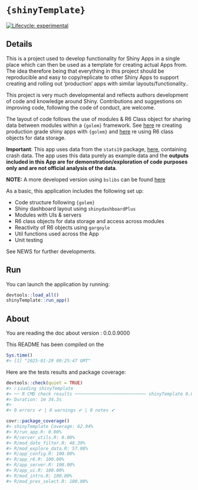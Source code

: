 
<!-- README.md is generated from README.Rmd. Please edit that file -->

# `{shinyTemplate}`

<!-- badges: start -->

[![Lifecycle:
experimental](https://img.shields.io/badge/lifecycle-experimental-orange.svg)](https://lifecycle.r-lib.org/articles/stages.html#experimental)
<!-- badges: end -->

## Details

This is a project used to develop functionality for Shiny Apps in a
single place which can then be used as a template for creating actual
Apps from. The idea therefore being that everything in this project
should be reproducible and easy to copy/replicate to other Shiny Apps to
support creating and rolling out ‘production’ apps with similar
layouts/functionality..

This project is very much developmental and reflects authors development
of code and knowledge around Shiny. Contributions and suggestions on
improving code, following the code of conduct, are welcome.

The layout of code follows the use of modules & R6 Class object for
sharing data between modules within a `{golem}` framework. See
[here](https://engineering-shiny.org/index.html) re creating production
grade shiny apps with `{golem}` and
[here](https://engineering-shiny.org/common-app-caveats.html?q=R6#using-r6-as-data-storage)
re using R6 class objects for data storage.

**Important**: This app uses data from the `stats19` package,
[here](https://github.com/ropensci/stats19), containing crash data. The
app uses this data purely as example data and the **outputs included in
this App are for demonstration/exploration of code purposes only and are
not official analysis of the data**.

**NOTE:** A more developed version using `bslibs` can be found
[here](https://github.com/Steve-Spreadborough/shinyTemplate)

As a basic, this application includes the following set up:

- Code structure following `{golem}`
- Shiny dashboard layout using `shinydashboardPlus`
- Modules with UIs & servers
- R6 class objects for data storage and access across modules
- Reactivity of R6 objects using `gargoyle`
- Util functions used across the App
- Unit testing

See NEWS for further developments.

## Run

You can launch the application by running:

``` r
devtools::load_all()
shinyTemplate::run_app()
```

## About

You are reading the doc about version : 0.0.0.9000

This README has been compiled on the

``` r
Sys.time()
#> [1] "2025-01-29 09:25:47 GMT"
```

Here are the tests results and package coverage:

``` r
devtools::check(quiet = TRUE)
#> ℹ Loading shinyTemplate
#> ── R CMD check results ─────────────────────────── shinyTemplate 0.0.0.9000 ────
#> Duration: 1m 34.3s
#> 
#> 0 errors ✔ | 0 warnings ✔ | 0 notes ✔
```

``` r
covr::package_coverage()
#> shinyTemplate Coverage: 62.94%
#> R/run_app.R: 0.00%
#> R/server_utils.R: 0.00%
#> R/mod_date_filter.R: 48.39%
#> R/mod_explore_data.R: 57.08%
#> R/app_config.R: 100.00%
#> R/app_r6.R: 100.00%
#> R/app_server.R: 100.00%
#> R/app_ui.R: 100.00%
#> R/mod_intro.R: 100.00%
#> R/mod_pres_select.R: 100.00%
```
